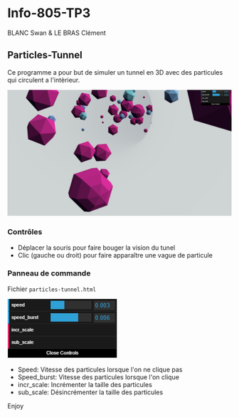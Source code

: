 # Info-805-TP3
BLANC Swan & LE BRAS Clément

## Particles-Tunnel

Ce programme a pour but de simuler un tunnel en 3D avec des particules qui circulent a l'intèrieur.

![Cover](images/doc/cover.png)

### Contrôles

- Déplacer la souris pour faire bouger la vision du tunel
- Clic (gauche ou droit) pour faire apparaître une vague de particule

### Panneau de commande

Fichier `particles-tunnel.html`

![Contrôle](images/doc/panneau%20de%20conf.png)

- Speed: Vitesse des particules lorsque l'on ne clique pas
- Speed_burst: Vitesse des particules lorsque l'on clique
- incr_scale: Incrémenter la taille des particules
- sub_scale: Désincrémenter la taille des particules

Enjoy
